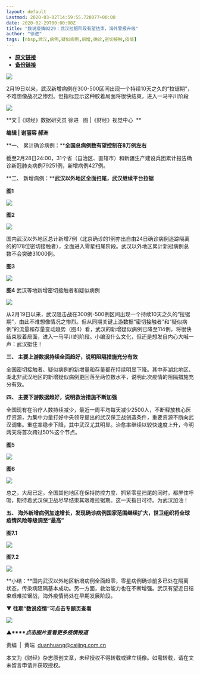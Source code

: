 ```yaml
---
layout: default
Lastmod: 2020-03-02T14:59:55.728077+00:00
date: 2020-02-29T00:00:00Z
title: "数说疫情0229：武汉拉锯阶段有望结束，海外警报升级"
author: "徐进"
tags: [nbsp,武汉,病例,疑似病例,新增,确诊,密切接触,疫情]
---
```


* [**原文链接**](https://mp.weixin.qq.com/s/Vn6VDx52H3PaDuHvvles5w)
* [**备份链接**](http://archive.today/9ERiC)


![](/images/post/77e6cfb5c7ef66e00d9bd04f74961594.jpg)

2月19日以来，武汉新增病例在300-500区间出现一个持续10天之久的“拉锯期”，不难想像战况之惨烈。但指标显示这种胶着局面将很快结束，进入一马平川阶段

![](/images/post/9936a8808a7e117c496ebf70a63530a3.jpg)

**文 |《财经》数据研究员 徐进   图 |《财经》视觉中心  **

**编辑 | 谢丽容 郝洲**

**一、 累计确诊病例：****全国总病例数有望控制在8万例左右**

截至2月28日24:00，31个省（自治区、直辖市）和新疆生产建设兵团累计报告确诊新冠肺炎病例79251例，新增病例427例。 

**二、 新增病例：****武汉以外地区全面扫尾，武汉继续平台拉锯**

**图1**

![](/images/post/8ad592973bb531e0b6905c75aeb464d9.jpg)

**图2**

![](/images/post/88fbe90e90dbb9b07e3df38b23fa46d9.jpg)

国内武汉以外地区总计新增7例（北京确诊的1例亦出自由24日确诊病例追踪隔离的的178位密切接触者），全面进入零星扫尾阶段。武汉以外地区累计新冠病例总数不会突破31000例。

**图3**

![](/images/post/e86b83db644f0ca4e1e328d95e74951e.jpg)

**图4** 武汉等地新增密切接触者和疑似病例

![](/images/post/c7e8aa38367cdb9f1525c7f99df09493.jpg)

从2月19日以来，武汉阻击战在300例-500例区间出现一个持续10天之久的“拉锯期”，由此不难想像情况之惨烈。但从同期关键上游数据“密切接触者”和“疑似病例”的流量和存量变动趋势（图4）看，武汉的新增疑似病例已降至114例，将很快结束胶着局面，进入一马平川的阶段。小编没什么文化，但还是想发自内心大喊一声：武汉挺住！

**三、 主要上游数据持续全面趋好，说明阻隔措施充分有效**

全国密切接触者、疑似病例的新增量和存量都在持续明显下降。其中非湖北地区、湖北非武汉地区的新增疑似病例更回落至两位数水平，说明此次疫情的阻隔措施充分有效。

**四、 主要下游数据趋好，说明救治措施不断加强**

全国现有在治疗人数持续减少，最近一周平均每天减少2500人，不断释放核心医疗资源，为集中力量打好中央领导提出的武汉保卫战创造条件，重要资源不断向武汉调集。重症率稳步下降，其中武汉尤其明显。治愈率继续以较快速度上升，今明两天将首次跨过50%这个节点。

**图5**

![](/images/post/3eba0b172835c980d0ecb7118492d834.jpg)

**图6**

![](/images/post/0cd006a87ff57e14b2fa45410bd892c2.jpg)

  

总之，大局已定。全国其他地区在保持防控力度、抓紧零星扫尾的同时，都屏住呼吸，期待着武汉保卫战尽早结束其艰难拉锯期。这一天指日可待。为武汉加油！

**五、 海外新增病例加速增长，发现确诊病例国家范围继续扩大，世卫组织将全球疫情风险等级调至“最高”**

**图7.1**

![](/images/post/b1d7c812361dd80de07147906f6d7e39.jpg)

**图7.2**

![](/images/post/7a083e5826a95d60612b84c7b14be2e9.jpg)

**小结：**国内武汉以外地区新增病例全面趋零，零星病例确诊前多已处在隔离状态，传染病阻隔基本成功。另一方面，救治能力也在不断增强。武汉有望近日结束艰难拉锯战，海外疫情尚处在早期发展阶段。

****▼** 往期“数说疫情”可点击专题页查看**

[![](/images/post/4d24a5670c9a87791ea8b757d030c0d3.jpg)](https://mp.weixin.qq.com/mp/homepage?__biz=MjM5NDU5NTM4MQ==&hid=29&sn=21c0f34c737748fe3b2c372bb40ae622)

**▲****_点击图片查看更多疫情报道_**

  

  

责编  |  黄端  duanhuang@caijing.com.cn

本文为《财经》杂志原创文章，未经授权不得转载或建立镜像。如需转载，请在文末留言申请并获取授权。

